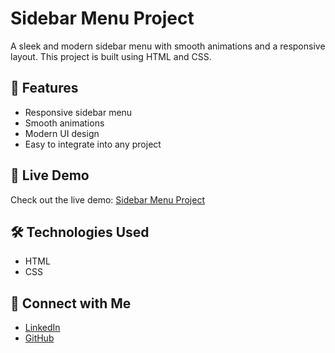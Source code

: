 # Sidebar Menu Project

A sleek and modern sidebar menu with smooth animations and a responsive layout. This project is built using HTML and CSS.

## 🔹 Features

- Responsive sidebar menu
- Smooth animations
- Modern UI design
- Easy to integrate into any project


## 🚀 Live Demo

Check out the live demo: [Sidebar Menu Project](https://srijita627.github.io/Sidebar-Menu-Project/)

## 🛠️ Technologies Used

- HTML
- CSS

## 🔗 Connect with Me

- [LinkedIn](https://www.linkedin.com/in/srijita-datta627)
- [GitHub](https://github.com/srijita627)
